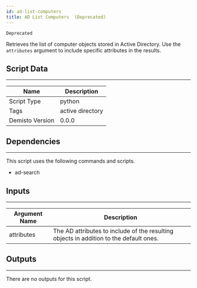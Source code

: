```yaml
---
id: ad-list-computers
title: AD List Computers  (Deprecated)
---
```



`Deprecated`

Retrieves the list of computer objects stored in Active Directory. Use the `attributes` argument to include specific attributes in the results. 

## Script Data
---

| **Name** | **Description** |
| --- | --- |
| Script Type | python |
| Tags | active directory |
| Demisto Version | 0.0.0 |

## Dependencies
---
This script uses the following commands and scripts.
* ad-search

## Inputs
---

| **Argument Name** | **Description** |
| --- | --- |
| attributes | The AD attributes to include of the resulting objects in addition to the default ones. |

## Outputs
---
There are no outputs for this script.
